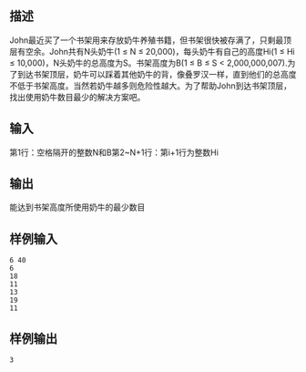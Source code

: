 ## 描述


John最近买了一个书架用来存放奶牛养殖书籍，但书架很快被存满了，只剩最顶层有空余。John共有N头奶牛(1 ≤ N ≤ 20,000)，每头奶牛有自己的高度Hi(1 ≤ Hi ≤ 10,000)，N头奶牛的总高度为S。书架高度为B(1 ≤ B ≤ S < 2,000,000,007).为了到达书架顶层，奶牛可以踩着其他奶牛的背，像叠罗汉一样，直到他们的总高度不低于书架高度。当然若奶牛越多则危险性越大。为了帮助John到达书架顶层，找出使用奶牛数目最少的解决方案吧。

## 输入


第1行：空格隔开的整数N和B第2~N+1行：第i+1行为整数Hi

## 输出


能达到书架高度所使用奶牛的最少数目

## 样例输入


```
6 40
6
18
11
13
19
11

```


## 样例输出


```
3
```



